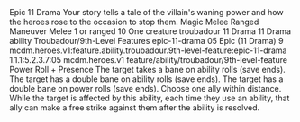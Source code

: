 <ability>
  <name>Epic</name>
  <cost>11 Drama</cost>
  <flavor>Your story tells a tale of the villain&apos;s waning power and how the heroes rose to the occasion to stop them.</flavor>
  <keywords>
    <keyword>Magic</keyword>
    <keyword>Melee</keyword>
    <keyword>Ranged</keyword>
  </keywords>
  <type>Maneuver</type>
  <distance>Melee 1 or ranged 10</distance>
  <target>One creature</target>
  <metadata>
    <class>troubadour</class>
    <cost>11 Drama</cost>
    <cost_amount>11</cost_amount>
    <cost_resource>Drama</cost_resource>
    <feature_type>ability</feature_type>
    <file_dpath>Troubadour/9th-Level Features</file_dpath>
    <item_id>epic-11-drama</item_id>
    <item_index>05</item_index>
    <item_name>Epic (11 Drama)</item_name>
    <level>9</level>
    <scc>mcdm.heroes.v1:feature.ability.troubadour.9th-level-feature:epic-11-drama</scc>
    <scdc>1.1.1:5.2.3.7:05</scdc>
    <source>mcdm.heroes.v1</source>
    <type>feature/ability/troubadour/9th-level-feature</type>
  </metadata>
  <effects>
    <effect type="roll">
      <roll>Power Roll + Presence</roll>
      <t1>The target takes a bane on ability rolls (save ends).</t1>
      <t2>The target has a double bane on ability rolls (save ends).</t2>
      <t3>The target has a double bane on power rolls (save ends).</t3>
    </effect>
    <effect type="mundane">Choose one ally within distance. While the target is affected by this ability, each time they use an ability, that ally can make a free strike against them after the ability is resolved.</effect>
  </effects>
</ability>
